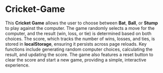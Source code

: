 # Cricket-Game

This **Cricket Game** allows the user to choose between **Bat**, **Ball**, or **Stump** to play against the computer. The game randomly selects a move for the computer, and the result (win, loss, or tie) is determined based on both choices. The score, which tracks the number of wins, losses, and ties, is stored in **localStorage**, ensuring it persists across page reloads. Key functions include generating random computer choices, calculating the result, and updating the score. The game also features a reset button to clear the score and start a new game, providing a simple, interactive experience.
